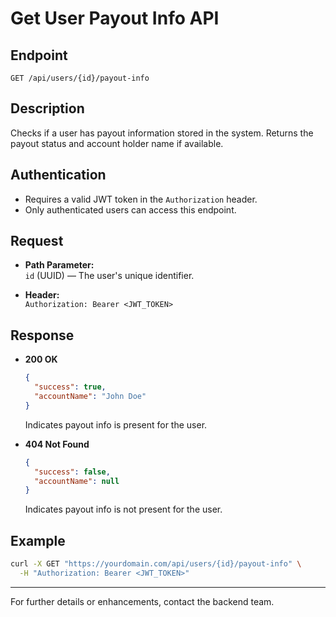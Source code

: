# Get User Payout Info API

## Endpoint

```
GET /api/users/{id}/payout-info
```

## Description

Checks if a user has payout information stored in the system. Returns the payout status and account holder name if available.

## Authentication

- Requires a valid JWT token in the `Authorization` header.
- Only authenticated users can access this endpoint.

## Request

- **Path Parameter:**  
  `id` (UUID) — The user's unique identifier.

- **Header:**  
  `Authorization: Bearer <JWT_TOKEN>`

## Response

- **200 OK**  
  ```json
  {
    "success": true,
    "accountName": "John Doe"
  }
  ```
  Indicates payout info is present for the user.

- **404 Not Found**  
  ```json
  {
    "success": false,
    "accountName": null
  }
  ```
  Indicates payout info is not present for the user.

## Example

```bash
curl -X GET "https://yourdomain.com/api/users/{id}/payout-info" \
  -H "Authorization: Bearer <JWT_TOKEN>"
```

---

For further details or enhancements, contact the backend team.

